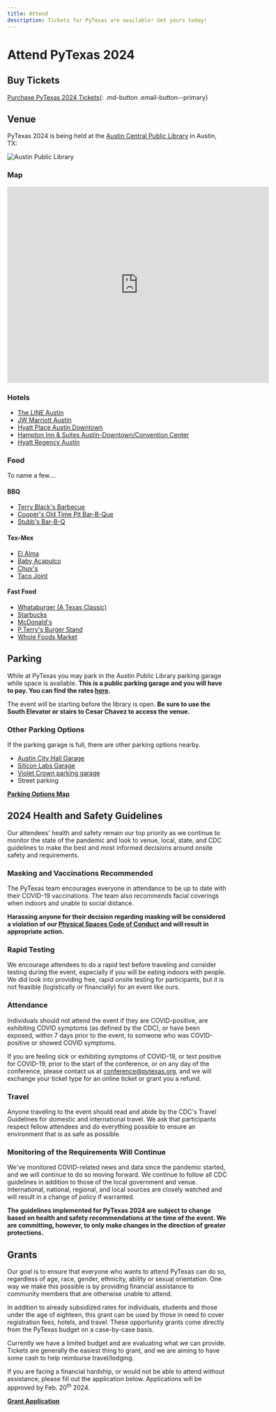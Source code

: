 ```yaml
---
title: Attend
description: Tickets for PyTexas are available! Get yours today!
---
```


# Attend PyTexas 2024

## Buy Tickets


[Purchase PyTexas 2024 Tickets](https://pretix.eu/pytexas/2024/){: .md-button .email-button--primary}

## Venue

PyTexas 2024 is being held at the [Austin Central Public Library](http://library.austintexas.gov/central-library) in
Austin, TX:

![Austin Public Library](https://library.austintexas.gov/library/ncl_location_page_large%5B1%5D_0.jpg)

### Map

<iframe src="https://www.google.com/maps/embed?pb=!1m18!1m12!1m3!1d6892.120089668219!2d-97.75042138681353!3d30.263870329979657!2m3!1f0!2f0!3f0!3m2!1i1024!2i768!4f13.1!3m3!1m2!1s0x8644b50fdcb160bd%3A0x6a1f19008170521c!2sAustin%20Central%20Library%2C%20Austin%20Public%20Library!5e0!3m2!1sen!2sus!4v1634825715772!5m2!1sen!2sus" width="600" height="450" style="border:0;" allowfullscreen="" loading="lazy"></iframe>

### Hotels

* [The LINE Austin](https://www.google.com/maps/place/The+LINE+Austin/@30.2630889,-97.7439384,15z/data=!4m5!3m4!1s0x0:0xd99fe123ed3d5847!8m2!3d30.2630889!4d-97.7439384)
* [JW Marriott Austin](https://www.google.com/maps/place/JW+Marriott+Austin/@30.2643038,-97.7513822,16z/data=!4m8!1m2!2m1!1shotel!3m4!1s0x0:0xa19d489a128bb96d!8m2!3d30.2645092!4d-97.7434704)
* [Hyatt Place Austin Downtown](https://goo.gl/maps/kWz3nS14LMJ4AH9T8)
* [Hampton Inn & Suites Austin-Downtown/Convention Center](https://g.page/HamptonATX?share)
* [Hyatt Regency Austin](https://goo.gl/maps/XjGgxta7UBeseP2C7)

### Food

To name a few....

#### BBQ

* [Terry Black's Barbecue](https://g.page/terryblacksbbq?share)
* [Cooper's Old Time Pit Bar-B-Que](https://goo.gl/maps/9dgX5GfyCg2oDr6FA)
* [Stubb's Bar-B-Q](https://goo.gl/maps/XwbTnL3pbnYhFeBq9)

#### Tex-Mex

* [El Alma](https://g.page/elalma_atx?share)
* [Baby Acapulco](https://goo.gl/maps/AxxBhMRVGL1owEnG8)
* [Chuy's](https://goo.gl/maps/juPHwCYEv4ZXnxBG6)
* [Taco Joint](https://goo.gl/maps/a6eJJBmQ7m2fsuaMA)

#### Fast Food

* [Whataburger (A Texas Classic)](https://goo.gl/maps/KSvhPNudTdJEypU17)
* [Starbucks](https://goo.gl/maps/bJPQEDYay6okAru49)
* [McDonald's](https://goo.gl/maps/BbEUyKGv4YHEyDAJ8)
* [P.Terry's Burger Stand](https://g.page/pterrys-barton-springs?share)
* [Whole Foods Market](https://goo.gl/maps/fHnstkp1TMBvndKy8)

## Parking

While at PyTexas you may park in the Austin Public Library parking garage while space is available. **This is a public parking garage and you will have to pay. You can find the rates [here](https://library.austintexas.gov/central/parking).** 

The event will be starting before the library is open. **Be sure to use the South Elevator or stairs to Cesar Chavez to access the venue.** 

### Other Parking Options

If the parking garage is full, there are other parking options nearby.

* [Austin City Hall Garage](https://www.austintexas.gov/cityhallparking)
* [Silicon Labs Garage](https://www.parkme.com/lot/82674/silicon-labs-garage-austin-tx)
* [Violet Crown parking garage](https://www.parkme.com/lot/26607/amli-on-2nd-parking-austin-tx)
* Street parking

**[Parking Options Map](/assets/docs/downtownparking.pdf)**

## 2024 Health and Safety Guidelines

Our attendees' health and safety remain our top priority as we continue to monitor 
the state of the pandemic and look to venue, local, state, and CDC guidelines to
make the best and most informed decisions around onsite safety and requirements.

### Masking and Vaccinations Recommended
The PyTexas team encourages everyone in attendance to be up to date with their
COVID-19 vaccinations. The team also recommends facial coverings when indoors and 
unable to social distance.

**Harassing anyone for their decision regarding masking will be considered
a violation of our [Physical Spaces Code of Conduct](https://github.com/pytexas/code-of-conduct/blob/main/physical-spaces-code-of-conduct.md) and will result in 
appropriate action.**

### Rapid Testing

We encourage attendees to do a rapid test before traveling and consider testing
during the event, especially if you will be eating indoors with people. We did look
into providing free, rapid onsite testing for participants, but it is not feasible 
(logistically or financially) for an event like ours.

### Attendance
Individuals should not attend the event if they are COVID-positive, are exhibiting COVID symptoms (as defined by the CDC), or have been exposed, within 7 days prior to the event, to someone who was COVID-positive or showed COVID symptoms.

If you are feeling sick or exhibiting symptoms of COVID-19, or test positive for
COVID-19, prior to the start of the conference, or on any day of the conference, 
please contact us at [conference@pytexas.org](mailto:conference@pytexas.org), and we will exchange your ticket type for 
an online ticket or grant you a refund.

### Travel
Anyone traveling to the event should read and abide by the CDC's Travel Guidelines 
for domestic and international travel. We ask that participants respect fellow 
attendees and do everything possible to ensure an environment that is as safe as 
possible.

### Monitoring of the Requirements Will Continue
We've monitored COVID-related news and data since the pandemic started, and we will 
continue to do so moving forward. We continue to follow all CDC guidelines in 
addition to those of the local government and venue. International, national, 
regional, and local sources are closely watched and will result in a change of 
policy if warranted.

**The guidelines implemented for PyTexas 2024 are subject to change based on health
and safety recommendations at the time of the event. We are committing, however, to
only make changes in the direction of greater protections.**


## Grants

Our goal is to ensure that everyone who wants to attend PyTexas can do so, regardless of age, race, gender, ethnicity,
ability or sexual orientation. One way we make this possible is by providing financial assistance to community members
that are otherwise unable to attend.

In addition to already subsidized rates for individuals, students and those under the age of eighteen, this grant can be
used by those in need to cover registration fees, hotels, and travel. These opportunity grants come directly from the
PyTexas budget on a case-by-case basis.

Currently we have a limited budget and are evaluating what we can provide. Tickets are generally the easiest thing to
grant, and we are aiming to have some cash to help reimburse travel/lodging.

If you are facing a financial hardship, or would not be able to attend without assistance, please fill out the
application below. Applications will be approved by Feb. 20<sup>th</sup> 2024.

**[Grant Application](https://forms.gle/bx4be6c3PHY8PGcP6)**
